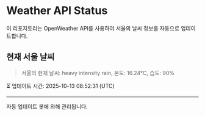 
# Weather API Status

이 리포지토리는 OpenWeather API를 사용하여 서울의 날씨 정보를 자동으로 업데이트합니다.

## 현재 서울 날씨
> 서울의 현재 날씨: heavy intensity rain, 온도: 16.24°C, 습도: 90%

⏳ 업데이트 시간: 2025-10-13 08:52:31 (UTC)

---
자동 업데이트 봇에 의해 관리됩니다.
